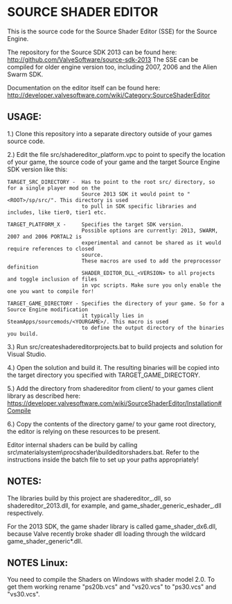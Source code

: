 SOURCE SHADER EDITOR
====================

This is the source code for the Source Shader Editor (SSE) for the Source Engine.

The repository for the Source SDK 2013 can be found here:
http://github.com/ValveSoftware/source-sdk-2013
The SSE can be compiled for older engine version too, including 2007, 2006 and the
Alien Swarm SDK.

Documentation on the editor itself can be found here:
http://developer.valvesoftware.com/wiki/Category:SourceShaderEditor

USAGE:
--------------

1.) Clone this repository into a separate directory outside of your games source code.

2.) Edit the file src/shadereditor_platform.vpc to point to specify the location of
    your game, the source code of your game and the target Source Engine SDK version
    like this:

    TARGET_SRC_DIRECTORY -  Has to point to the root src/ directory, so for a single player mod on the
                            Source 2013 SDK it would point to "<ROOT>/sp/src/". This directory is used
                            to pull in SDK specific libraries and includes, like tier0, tier1 etc.

    TARGET_PLATFORM_X -     Specifies the target SDK version.
                            Possible options are currently: 2013, SWARM, 2007 and 2006 PORTAL2 is
                            experimental and cannot be shared as it would require references to closed
                            source.
                            These macros are used to add the preprocessor definition
                            SHADER_EDITOR_DLL_<VERSION> to all projects and toggle inclusion of files
                            in vpc scripts. Make sure you only enable the one you want to compile for!

    TARGET_GAME_DIRECTORY - Specifies the directory of your game. So for a Source Engine modification
                            it typically lies in SteamApps/sourcemods/<YOURGAME>/. This macro is used
                            to define the output directory of the binaries you build.

3.) Run src/createshadereditorprojects.bat to build projects and solution for
    Visual Studio.

4.) Open the solution and build it. The resulting binaries will be copied into the
    target directory you specified with TARGET_GAME_DIRECTORY.

5.) Add the directory from shadereditor from client/ to your games client library
    as described here:
    https://developer.valvesoftware.com/wiki/SourceShaderEditor/Installation#Compile

6.) Copy the contents of the directory game/ to your game root directory, the
    editor is relying on these resources to be present.

Editor internal shaders can be build by calling
src\materialsystem\procshader\buildeditorshaders.bat. Refer to the instructions inside
the batch file to set up your paths appropriately!

NOTES:
--------------

The libraries build by this project are shadereditor_<PLATFORM>.dll, so
shadereditor_2013.dll, for example, and game_shader_generic_eshader_<PLATFORM>.dll
respectively.

For the 2013 SDK, the game shader library is called game_shader_dx6.dll, because
Valve recently broke shader dll loading through the wildcard game_shader_generic*.dll.

NOTES Linux:
--------------

You need to compile the Shaders on Windows with shader model 2.0. To get them working rename "ps20b.vcs" and "vs20.vcs" to "ps30.vcs" and "vs30.vcs".
